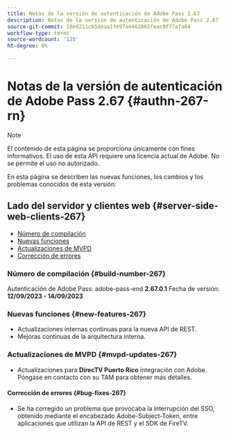 ```yaml
---
title: Notas de la versión de autenticación de Adobe Pass 2.67
description: Notas de la versión de autenticación de Adobe Pass 2.67
source-git-commit: 19ed211c65deaa1fe97ae462065feac9f77afa64
workflow-type: tm+mt
source-wordcount: '125'
ht-degree: 0%

---
```


# Notas de la versión de autenticación de Adobe Pass 2.67 {#authn-267-rn}

>[!NOTE]
>
>El contenido de esta página se proporciona únicamente con fines informativos. El uso de esta API requiere una licencia actual de Adobe. No se permite el uso no autorizado.

En esta página se describen las nuevas funciones, los cambios y los problemas conocidos de esta versión:

## Lado del servidor y clientes web {#server-side-web-clients-267}

* [Número de compilación](#build-number-267)
* [Nuevas funciones](#new-features-267)
* [Actualizaciones de MVPD](#mvpd-updates-267)
* [Corrección de errores](#bug-fixes-267)

### Número de compilación {#build-number-267}

Autenticación de Adobe Pass: adobe-pass-end **2.67.0.1**
Fecha de versión: **12/09/2023 - 14/09/2023**

### Nuevas funciones {#new-features-267}

* Actualizaciones internas continuas para la nueva API de REST.
* Mejoras continuas de la arquitectura interna.

### Actualizaciones de MVPD {#mvpd-updates-267}

* Actualizaciones para **DirecTV Puerto Rico** integración con Adobe. Póngase en contacto con su TAM para obtener más detalles.

#### Corrección de errores {#bug-fixes-267}

* Se ha corregido un problema que provocaba la interrupción del SSO, obtenido mediante el encabezado Adobe-Subject-Token, entre aplicaciones que utilizan la API de REST y el SDK de FireTV.
